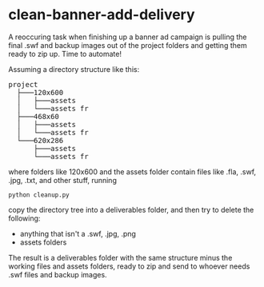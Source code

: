 clean-banner-add-delivery
=========================

A reoccuring task when finishing up a banner ad campaign is pulling the final .swf and backup images out of the project folders and getting them ready to zip up. Time to automate!

Assuming a directory structure like this:

<pre>
project
  ├───120x600
  │   ├───assets
  │   └───assets fr
  ├───468x60
  │   ├───assets
  │   └───assets fr
  └───620x286
      ├───assets
      └───assets fr
</pre>

where folders like 120x600 and the assets folder contain files like .fla, .swf, .jpg, .txt, and other stuff, running

`python cleanup.py`

copy the directory tree into a deliverables folder, and then try to delete the following:
 * anything that isn't a .swf, .jpg, .png
 * assets folders
 
The result is a deliverables folder with the same structure minus the working files and assets folders, ready to zip and send to whoever needs .swf files and backup images.
